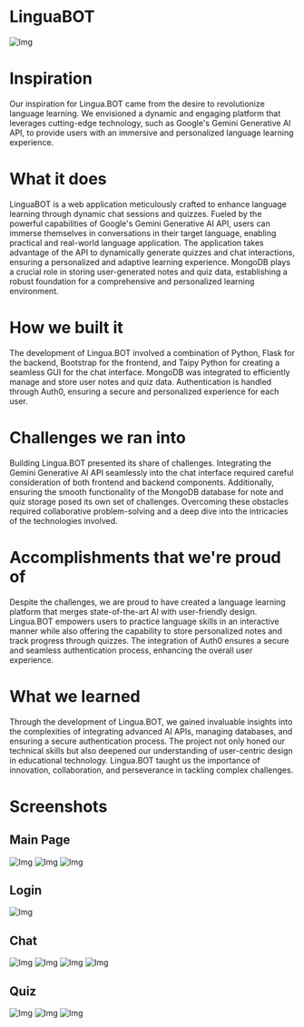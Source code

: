 # LinguaBOT

![Img](screenshots/main.png)

# Inspiration

Our inspiration for Lingua.BOT came from the desire to revolutionize language learning. We envisioned a dynamic and engaging platform that leverages cutting-edge technology, such as Google's Gemini Generative AI API, to provide users with an immersive and personalized language learning experience.

# What it does

LinguaBOT is a web application meticulously crafted to enhance language learning through dynamic chat sessions and quizzes. Fueled by the powerful capabilities of Google's Gemini Generative AI API, users can immerse themselves in conversations in their target language, enabling practical and real-world language application. The application takes advantage of the API to dynamically generate quizzes and chat interactions, ensuring a personalized and adaptive learning experience. MongoDB plays a crucial role in storing user-generated notes and quiz data, establishing a robust foundation for a comprehensive and personalized learning environment.

# How we built it

The development of Lingua.BOT involved a combination of Python, Flask for the backend, Bootstrap for the frontend, and Taipy Python for creating a seamless GUI for the chat interface. MongoDB was integrated to efficiently manage and store user notes and quiz data. Authentication is handled through Auth0, ensuring a secure and personalized experience for each user.

# Challenges we ran into

Building Lingua.BOT presented its share of challenges. Integrating the Gemini Generative AI API seamlessly into the chat interface required careful consideration of both frontend and backend components. Additionally, ensuring the smooth functionality of the MongoDB database for note and quiz storage posed its own set of challenges. Overcoming these obstacles required collaborative problem-solving and a deep dive into the intricacies of the technologies involved.

# Accomplishments that we're proud of

Despite the challenges, we are proud to have created a language learning platform that merges state-of-the-art AI with user-friendly design. Lingua.BOT empowers users to practice language skills in an interactive manner while also offering the capability to store personalized notes and track progress through quizzes. The integration of Auth0 ensures a secure and seamless authentication process, enhancing the overall user experience.

# What we learned

Through the development of Lingua.BOT, we gained invaluable insights into the complexities of integrating advanced AI APIs, managing databases, and ensuring a secure authentication process. The project not only honed our technical skills but also deepened our understanding of user-centric design in educational technology. Lingua.BOT taught us the importance of innovation, collaboration, and perseverance in tackling complex challenges.


# Screenshots

## Main Page
![Img](screenshots/1.png)
![Img](screenshots/2.png)
![Img](screenshots/3.png)

## Login
![Img](screenshots/4.png)


## Chat
![Img](screenshots/5.png)
![Img](screenshots/6.png)
![Img](screenshots/7.png)
![Img](screenshots/8.png)

## Quiz
![Img](screenshots/9.png)
![Img](screenshots/10.png)
![Img](screenshots/11.png)